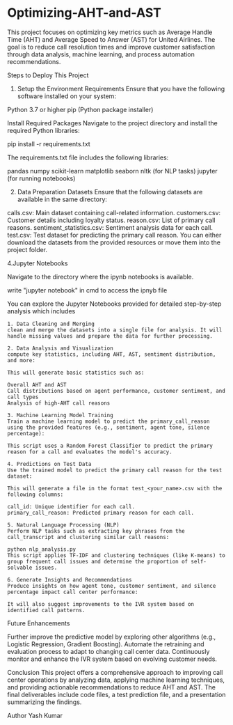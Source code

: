 # Optimizing-AHT-and-AST

This project focuses on optimizing key metrics such as Average Handle Time (AHT) and Average Speed to Answer (AST) for United Airlines. The goal is to reduce call resolution times and improve customer satisfaction through data analysis, machine learning, and process automation recommendations.

Steps to Deploy This Project

1. Setup the Environment
Requirements
Ensure that you have the following software installed on your system:

Python 3.7 or higher
pip (Python package installer)

Install Required Packages
Navigate to the project directory and install the required Python libraries:

pip install -r requirements.txt

The requirements.txt file includes the following libraries:

pandas
numpy
scikit-learn
matplotlib
seaborn
nltk (for NLP tasks)
jupyter (for running notebooks)

2. Data Preparation
Datasets
Ensure that the following datasets are available in the same directory:

calls.csv: Main dataset containing call-related information.
customers.csv: Customer details including loyalty status.
reason.csv: List of primary call reasons.
sentiment_statistics.csv: Sentiment analysis data for each call.
test.csv: Test dataset for predicting the primary call reason.
You can either download the datasets from the provided resources or move them into the project folder.

4.Jupyter Notebooks

Navigate to the directory where the ipynb notebooks is available.

write "jupyter notebook" in cmd to access the ipnyb file

You can explore the Jupyter Notebooks provided for detailed step-by-step analysis which includes

	1. Data Cleaning and Merging
	clean and merge the datasets into a single file for analysis. It will handle missing values and prepare the data for further processing.

	2. Data Analysis and Visualization
	compute key statistics, including AHT, AST, sentiment distribution, and more:

	This will generate basic statistics such as:

	Overall AHT and AST
	Call distributions based on agent performance, customer sentiment, and call types
	Analysis of high-AHT call reasons

	3. Machine Learning Model Training
	Train a machine learning model to predict the primary_call_reason using the provided features (e.g., sentiment, agent tone, silence percentage):

	This script uses a Random Forest Classifier to predict the primary reason for a call and evaluates the model's accuracy.

	4. Predictions on Test Data
	Use the trained model to predict the primary call reason for the test dataset:

	This will generate a file in the format test_<your_name>.csv with the following columns:

	call_id: Unique identifier for each call.
	primary_call_reason: Predicted primary reason for each call.

	5. Natural Language Processing (NLP)
	Perform NLP tasks such as extracting key phrases from the call_transcript and clustering similar call reasons:

	python nlp_analysis.py
	This script applies TF-IDF and clustering techniques (like K-means) to group frequent call issues and determine the proportion of self-solvable issues.

	6. Generate Insights and Recommendations
	Produce insights on how agent tone, customer sentiment, and silence percentage impact call center performance:

	It will also suggest improvements to the IVR system based on identified call patterns.

Future Enhancements

Further improve the predictive model by exploring other algorithms (e.g., Logistic Regression, Gradient Boosting).
Automate the retraining and evaluation process to adapt to changing call center data.
Continuously monitor and enhance the IVR system based on evolving customer needs.

Conclusion
This project offers a comprehensive approach to improving call center operations by analyzing data, applying machine learning techniques, and providing actionable recommendations to reduce AHT and AST. The final deliverables include code files, a test prediction file, and a presentation summarizing the findings.

Author
Yash Kumar
